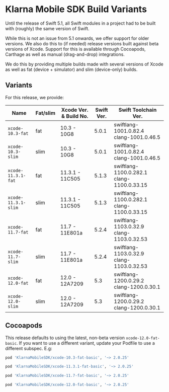 # Klarna Mobile SDK Build Variants

Until the release of Swift 5.1, all Swift modules in a project had to be built with (roughly) the
same version of Swift.

While this is not an issue from 5.1 onwards, we offer support for older versions. We also do this
to (if needed) release versions built against beta versions of Xcode. Support for this is available
through Cocoapods, Carthage as well as manual (drag-and-drop) integrations.

We do this by providing multiple builds made with several versions of Xcode as well as fat (device +
simulator) and slim (device-only) builds.

## Variants

For this release, we provide:

| Name | Fat/slim | Xcode Ver. & Build No. | Swift Ver. | Swift Toolchain Ver. |  
| ---- | -------- | ---------------------------- | ---------- | -------------------- |
| `xcode-10.3-fat` | fat | 10.3 - 10G8 | 5.0.1| swiftlang-1001.0.82.4 clang-1001.0.46.5 |
| `xcode-10.3-slim` | slim | 10.3 - 10G8 | 5.0.1| swiftlang-1001.0.82.4 clang-1001.0.46.5 |
| `xcode-11.3.1-fat` | fat | 11.3.1 - 11C505 | 5.1.3| swiftlang-1100.0.282.1 clang-1100.0.33.15 |
| `xcode-11.3.1-slim` | slim | 11.3.1 - 11C505 | 5.1.3| swiftlang-1100.0.282.1 clang-1100.0.33.15 |
| `xcode-11.7-fat` | fat | 11.7 - 11E801a | 5.2.4| swiftlang-1103.0.32.9 clang-1103.0.32.53 |
| `xcode-11.7-slim` | slim | 11.7 - 11E801a | 5.2.4| swiftlang-1103.0.32.9 clang-1103.0.32.53 |
| `xcode-12.0-fat` | fat | 12.0 - 12A7209 | 5.3| swiftlang-1200.0.29.2 clang-1200.0.30.1 |
| `xcode-12.0-slim` | slim | 12.0 - 12A7209 | 5.3| swiftlang-1200.0.29.2 clang-1200.0.30.1 |


## Cocoapods

This release defaults to using the latest, non-beta version `xcode-12.0-fat-basic`. If you
want to use a different variant, update your Podfile to use a different subspec. E.g:


```ruby
pod 'KlarnaMobileSDK/xcode-10.3-fat-basic', '~> 2.0.25'
```

```ruby
pod 'KlarnaMobileSDK/xcode-11.3.1-fat-basic', '~> 2.0.25'
```

```ruby
pod 'KlarnaMobileSDK/xcode-11.7-fat-basic', '~> 2.0.25'
```

```ruby
pod 'KlarnaMobileSDK/xcode-12.0-fat-basic', '~> 2.0.25'
```
